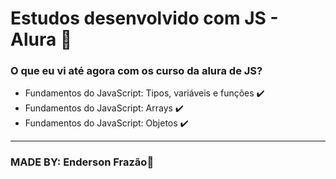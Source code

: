 # Estudos desenvolvido com JS - Alura 📌
### O  que eu vi até agora com os curso da alura de JS?
- Fundamentos do JavaScript: Tipos, variáveis e funções ✔️
- Fundamentos do JavaScript: Arrays ✔️
- Fundamentos do JavaScript: Objetos ✔️

---
### MADE BY: **Enderson Frazão🤟**
